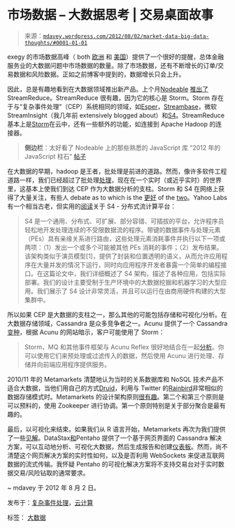 <!--yml

分类：未分类

日期：2024-05-18 06:36:53

-->

# 市场数据 – 大数据思考 | 交易桌面故事

> 来源：[`mdavey.wordpress.com/2012/08/02/market-data-big-data-thoughts/#0001-01-01`](https://mdavey.wordpress.com/2012/08/02/market-data-big-data-thoughts/#0001-01-01)

exegy 的市场数据高峰（ both [欧洲](http://www.marketdatapeaks.eu) 和 [美国](http://www.marketdatapeaks.com/)）提供了一个很好的提醒，总体金融服务业的大数据问题中市场数据的数量。除了市场数据，还有不断增长的订单/交易数据和风险数据。正如之前博客中提到的，数据增长只会上升。

因此，总是有趣地看到在大数据领域推出新产品。上个月[Nodeable](http://www.nodeable.com/) [推出了](http://techcrunch.com/2012/07/18/twitter-storm-nodeable-pivot/) StreamReduce。StreamReduce 很有趣，因为它的核心是 Storm。Storm 存在于与“复杂事件处理”（CEP）系统相同的领域，如[Esper](http://esper.codehaus.org/)，[Streambase](http://www.streambase.com/)，微软 StreamInsight（我几年前 extensively blogged about）和[S4](http://s4.io/)。StreamReduce 基本上是[Storm](http://engineering.twitter.com/2011/08/storm-is-coming-more-details-and-plans.html)在云中，还有一些额外的功能，如连接到 Apache Hadoop 的连接器。

> **侧边栏**：太好看了 Nodeable 上的那些熟悉的 JavaScript 库 “2012 年的 JavaScript 柱石” [帖子](http://blog.nodeable.com/2012/07/27/the-javascript-pillars-of-2012/)

在大数据的早期，hadoop 是王者，批处理是前进的道路。然而，像许多软件工程道路一样，我们已经超过了批处理[处理](http://blog.nodeable.com/2012/07/02/when-hadoop-isnt-fast-enough-the-argument-for-storm/)，现在在一个实时（或近乎实时）的世界里，这基本上使我们到达 CEP 作为大数据分析的支柱。Storm 和 S4 在网络上获得了大量关注，有些人 debate as to which is the [更好](http://www.quora.com/What-would-you-choose-between-Flume-Yahoo-S4-and-Backtype-Twitter-Storm-and-why) of the [two](https://groups.google.com/forum/?fromgroups#!topic/s4-project/aRr-_RiB4Zc)。Yahoo Labs 有一个相当古老，但实用的[阅读](http://labs.yahoo.com/node/476)关于 S4 - 分布式流计算平台：

> S4 是一个通用、分布式、可扩展、部分容错、可插拔的平台，允许程序员轻松地开发处理连续的不受限数据流的程序。带键的数据事件与处理元素（PEs）具有亲缘关系进行路由，这些处理元素消耗事件并执行以下一项或两项：（1）发出一个或多个可能被其他 PEs 消耗的事件；（2）发布结果。该架构类似于演员模型[1]，提供了封装和位置透明的语义，从而允许应用程序在大量并发的情况下运行，同时向应用程序开发者暴露一个简单的编程接口。在这篇论文中，我们详细概述了 S4 架构，描述了各种应用，包括实际部署。我们的设计主要受制于生产环境中的大数据挖掘和机器学习的大型应用。我们展示了 S4 设计非常灵活，并且可以运行在由商用硬件构建的大型集群中。

所以如果 CEP 是大数据的支柱之一，那么其他的可能包括存储和可视化/分析。在大数据存储领域，Cassandra 是众多竞争者之一。Acunu 提供了一个 Cassandra[变种](http://www.acunu.com/2/post/2012/07/really-big-data.html)，根据 Acunu 的网站暗示，客户可能使用了 Storm：

> Storm，MQ 和其他事件框架与 Acunu Reflex 很好地结合在一起[分析](http://www.acunu.com/acunu-analytics.html)。你可以使用它们来预处理或过滤传入的数据，然后使用 Acunu 进行处理、存储并向前端应用程序提供服务。

2010/11 年的 Metamarkets 清楚地认为当时的关系数据库和 NoSQL 技术产品不适合大数据，当他们用自己的方式[Druid](http://metamarkets.com/2011/druid-part-i-real-time-analytics-at-a-billion-rows-per-second/)，利用与 Twitter 的[Rainbird](http://www.slideshare.net/kevinweil/rainbird-realtime-analytics-at-twitter-strata-2011)非常相似的数据存储模式时。Metamarkets 的设计架构原则[很有趣](http://metamarkets.com/2011/druid-part-deux-three-principles-for-fast-distributed-olap/)。第二个和第三个原则是可以预料的，使用 Zookeeper 进行协调。第一个原则特别是关于部分聚合是最有趣的。

最后，以可视化来结束。如果我们从 R 语言开始，Metamarkets 再次为我们提供了一些[见解](http://metamarkets.com/2012/munging-and-visualizing-data-with-r/)。DataStax[和](http://www.analyticbridge.com/profiles/blogs/datastax-and-pentaho-jointly-deliver-complete-analytics-solution-)Pentaho 提供了一个基于网页界面的 Cassandra 解决方案，可以互动地分析、可视化大数据，然后生成报告和创建[仪表板](http://www.pentahobigdata.com/ecosystem/capabilities/analytics)。然而，尚不清楚这个网页解决方案的实时性如何，以及是否利用 WebSockets 来促进互联网数据的流式传输。我怀疑 Pentaho 的可视化解决方案将不支持交易台对于实时数据交易/风险钻取的通常要求。

~ mdavey 于 2012 年 8 月 2 日。

发布于：[复杂事件处理](https://mdavey.wordpress.com/category/hpc/cep/)，[云计算](https://mdavey.wordpress.com/category/hpc/cloud/)

标签： [大数据](https://mdavey.wordpress.com/tag/bigdata/)
